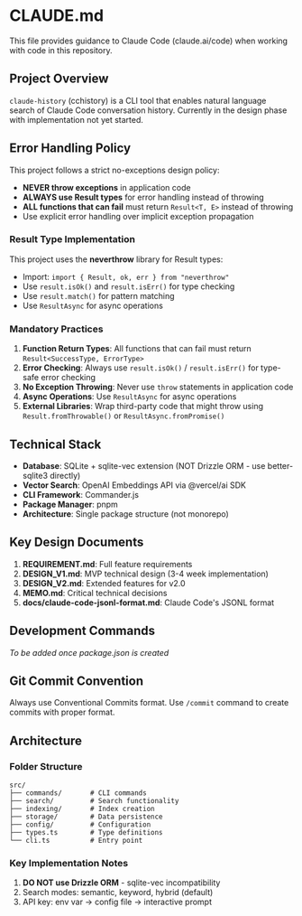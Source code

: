 # CLAUDE.md

This file provides guidance to Claude Code (claude.ai/code) when working with code in this repository.

## Project Overview

`claude-history` (cchistory) is a CLI tool that enables natural language search of Claude Code conversation history. Currently in the design phase with implementation not yet started.

## Error Handling Policy

This project follows a strict no-exceptions design policy:

- **NEVER throw exceptions** in application code
- **ALWAYS use Result types** for error handling instead of throwing
- **ALL functions that can fail** must return `Result<T, E>` instead of throwing
- Use explicit error handling over implicit exception propagation

### Result Type Implementation

This project uses the **neverthrow** library for Result types:

- Import: `import { Result, ok, err } from "neverthrow"`
- Use `result.isOk()` and `result.isErr()` for type checking
- Use `result.match()` for pattern matching
- Use `ResultAsync` for async operations

### Mandatory Practices

1. **Function Return Types**: All functions that can fail must return `Result<SuccessType, ErrorType>`
2. **Error Checking**: Always use `result.isOk()` / `result.isErr()` for type-safe error checking
3. **No Exception Throwing**: Never use `throw` statements in application code
4. **Async Operations**: Use `ResultAsync` for async operations
5. **External Libraries**: Wrap third-party code that might throw using `Result.fromThrowable()` or `ResultAsync.fromPromise()`

## Technical Stack

- **Database**: SQLite + sqlite-vec extension (NOT Drizzle ORM - use better-sqlite3 directly)
- **Vector Search**: OpenAI Embeddings API via @vercel/ai SDK
- **CLI Framework**: Commander.js
- **Package Manager**: pnpm
- **Architecture**: Single package structure (not monorepo)

## Key Design Documents

1. **REQUIREMENT.md**: Full feature requirements
2. **DESIGN_V1.md**: MVP technical design (3-4 week implementation)
3. **DESIGN_V2.md**: Extended features for v2.0
4. **MEMO.md**: Critical technical decisions
5. **docs/claude-code-jsonl-format.md**: Claude Code's JSONL format

## Development Commands

*To be added once package.json is created*

## Git Commit Convention

Always use Conventional Commits format. Use `/commit` command to create commits with proper format.

## Architecture

### Folder Structure
```
src/
├── commands/       # CLI commands
├── search/         # Search functionality
├── indexing/       # Index creation
├── storage/        # Data persistence
├── config/         # Configuration
├── types.ts        # Type definitions
└── cli.ts          # Entry point
```

### Key Implementation Notes

1. **DO NOT use Drizzle ORM** - sqlite-vec incompatibility
2. Search modes: semantic, keyword, hybrid (default)
3. API key: env var → config file → interactive prompt